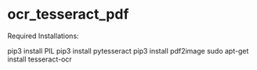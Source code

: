 # ocr_tesseract_pdf



Required Installations:

pip3 install PIL
pip3 install pytesseract
pip3 install pdf2image
sudo apt-get install tesseract-ocr
